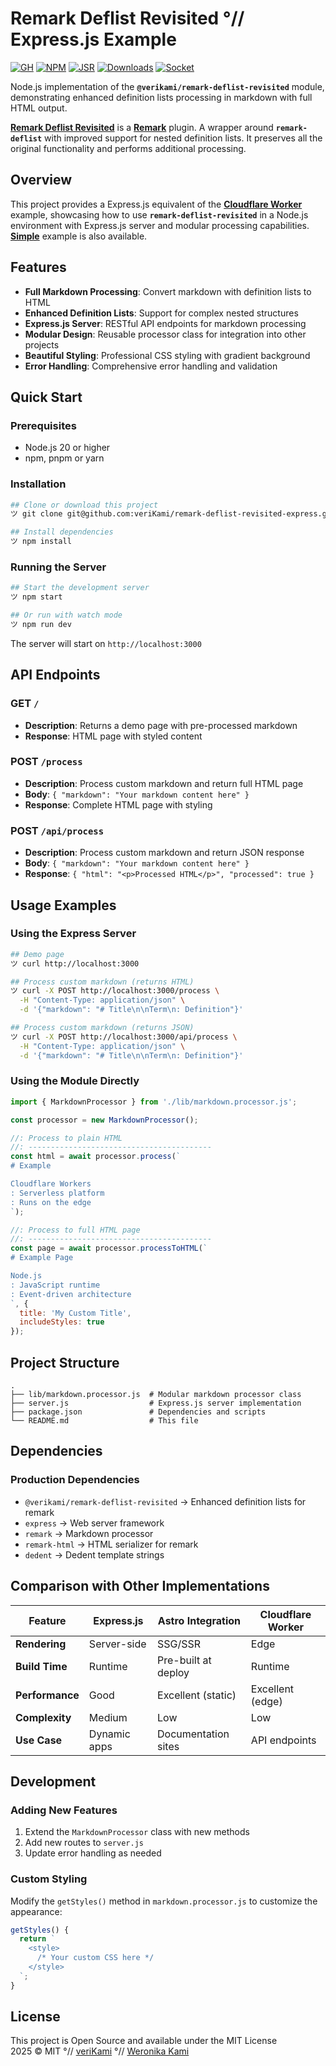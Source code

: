 # Remark Deflist Revisited °// Express.js Example

[![GH][GH Badge]][GH]
[![NPM][NPM Badge]][NPM]
[![JSR][JSR Badge]][JSR]
[![Downloads][Downloads Badge]][Downloads]
[![Socket][Socket Badge]][Socket]

Node.js implementation of the **`@verikami/remark-deflist-revisited`** module, demonstrating enhanced definition lists processing in markdown with full HTML output.

**[Remark Deflist Revisited][module]** is a **[Remark]** plugin. A wrapper around **`remark-deflist`** with improved support for nested definition lists. It preserves all the original functionality and performs additional processing. 

## Overview

This project provides a Express.js equivalent of the **[Cloudflare Worker]** example, showcasing how to use **`remark-deflist-revisited`** in a Node.js environment with Express.js server and modular processing capabilities. **[Simple]** example is also available.

## Features

- **Full Markdown Processing**: Convert markdown with definition lists to HTML
- **Enhanced Definition Lists**: Support for complex nested structures
- **Express.js Server**: RESTful API endpoints for markdown processing
- **Modular Design**: Reusable processor class for integration into other projects
- **Beautiful Styling**: Professional CSS styling with gradient background
- **Error Handling**: Comprehensive error handling and validation

## Quick Start

### Prerequisites

- Node.js 20 or higher
- npm, pnpm or yarn

### Installation

```bash
## Clone or download this project
ツ git clone git@github.com:veriKami/remark-deflist-revisited-express.git

## Install dependencies
ツ npm install
```

### Running the Server

```bash
## Start the development server
ツ npm start

## Or run with watch mode
ツ npm run dev
```

The server will start on `http://localhost:3000`

## API Endpoints

### GET `/`
- **Description**: Returns a demo page with pre-processed markdown
- **Response**: HTML page with styled content

### POST `/process`
- **Description**: Process custom markdown and return full HTML page
- **Body**: `{ "markdown": "Your markdown content here" }`
- **Response**: Complete HTML page with styling

### POST `/api/process`
- **Description**: Process custom markdown and return JSON response
- **Body**: `{ "markdown": "Your markdown content here" }`
- **Response**: `{ "html": "<p>Processed HTML</p>", "processed": true }`

## Usage Examples

### Using the Express Server

```bash
## Demo page
ツ curl http://localhost:3000

## Process custom markdown (returns HTML)
ツ curl -X POST http://localhost:3000/process \
  -H "Content-Type: application/json" \
  -d '{"markdown": "# Title\n\nTerm\n: Definition"}'

## Process custom markdown (returns JSON)
ツ curl -X POST http://localhost:3000/api/process \
  -H "Content-Type: application/json" \
  -d '{"markdown": "# Title\n\nTerm\n: Definition"}'
```

### Using the Module Directly

```javascript
import { MarkdownProcessor } from './lib/markdown.processor.js';

const processor = new MarkdownProcessor();

//: Process to plain HTML
//: -----------------------------------------
const html = await processor.process(`
# Example

Cloudflare Workers
: Serverless platform
: Runs on the edge
`);

//: Process to full HTML page
//: -----------------------------------------
const page = await processor.processToHTML(`
# Example Page

Node.js
: JavaScript runtime
: Event-driven architecture
`, {
  title: 'My Custom Title',
  includeStyles: true
});
```

## Project Structure

```
.
├── lib/markdown.processor.js  # Modular markdown processor class
├── server.js                  # Express.js server implementation
├── package.json               # Dependencies and scripts
└── README.md                  # This file
```

## Dependencies

### Production Dependencies

- `@verikami/remark-deflist-revisited` → Enhanced definition lists for remark
- `express` → Web server framework
- `remark` → Markdown processor
- `remark-html` → HTML serializer for remark
- `dedent` → Dedent template strings

## Comparison with Other Implementations

| Feature         | Express.js   | Astro Integration   | Cloudflare Worker |
|-----------------|--------------|---------------------|-------------------|
| **Rendering**   | Server-side  | SSG/SSR             | Edge              |
| **Build Time**  | Runtime      | Pre-built at deploy | Runtime           |
| **Performance** | Good         | Excellent (static)  | Excellent (edge)  |
| **Complexity**  | Medium       | Low                 | Low               |
| **Use Case**    | Dynamic apps | Documentation sites | API endpoints     |


## Development

### Adding New Features

1. Extend the `MarkdownProcessor` class with new methods
2. Add new routes to `server.js`
3. Update error handling as needed

### Custom Styling

Modify the `getStyles()` method in `markdown.processor.js` to customize the appearance:

```javascript
getStyles() {
  return `
    <style>
      /* Your custom CSS here */
    </style>
  `;
}
```

## License

This project is Open Source and available under the MIT License  
2025 © MIT °// [veriKami] °// [Weronika Kami]

[veriKami]: https://verikami.com
[Weronika Kami]: https://linkedin.com/in/verikami

[module]: https://github.com/veriKami/remark-deflist-revisited
[Simple]: https://github.com/veriKami/remark-deflist-revisited-simple
[Cloudflare Worker]: https://github.com/veriKami/remark-deflist-revisited-worker

[GH]: https://github.com/veriKami/remark-deflist-revisited
[GH Badge]: https://img.shields.io/badge/GitHub-Repository-blue?logo=github

[Remark]: https://remark.js.org
[Express.js]: https://expressjs.com

[NPM]: https://www.npmjs.com/package/@verikami/remark-deflist-revisited
[NPM Badge]: https://img.shields.io/npm/v/@verikami/remark-deflist-revisited?logo=npm&logoColor=white&labelColor=red&color=black

[JSR]: https://jsr.io/@verikami/remark-deflist-revisited
[JSR Badge]: https://jsr.io/badges/@verikami/remark-deflist-revisited

[Downloads]: https://www.npmjs.com/package/@verikami/remark-deflist-revisited
[Downloads Badge]: https://img.shields.io/npm/dm/@verikami/remark-deflist-revisited.svg

[Socket]: https://socket.dev/npm/package/@verikami/remark-deflist-revisited
[Socket Badge]: https://badge.socket.dev/npm/package/@verikami/remark-deflist-revisited
